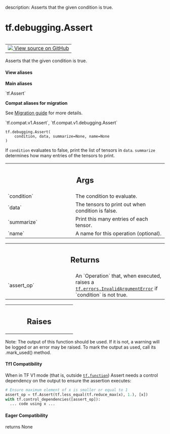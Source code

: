 description: Asserts that the given condition is true.

<div itemscope itemtype="http://developers.google.com/ReferenceObject">
<meta itemprop="name" content="tf.debugging.Assert" />
<meta itemprop="path" content="Stable" />
</div>

# tf.debugging.Assert

<!-- Insert buttons and diff -->

<table class="tfo-notebook-buttons tfo-api nocontent" align="left">
<td>
  <a target="_blank" href="https://github.com/tensorflow/tensorflow/blob/r2.4/tensorflow/python/ops/control_flow_ops.py#L114-L178">
    <img src="https://www.tensorflow.org/images/GitHub-Mark-32px.png" />
    View source on GitHub
  </a>
</td>
</table>



Asserts that the given condition is true.

<section class="expandable">
  <h4 class="showalways">View aliases</h4>
  <p>
<b>Main aliases</b>
<p>`tf.Assert`</p>

<b>Compat aliases for migration</b>
<p>See
<a href="https://www.tensorflow.org/guide/migrate">Migration guide</a> for
more details.</p>
<p>`tf.compat.v1.Assert`, `tf.compat.v1.debugging.Assert`</p>
</p>
</section>

<pre class="devsite-click-to-copy prettyprint lang-py tfo-signature-link">
<code>tf.debugging.Assert(
    condition, data, summarize=None, name=None
)
</code></pre>



<!-- Placeholder for "Used in" -->

If `condition` evaluates to false, print the list of tensors in `data`.
`summarize` determines how many entries of the tensors to print.

<!-- Tabular view -->
 <table class="responsive fixed orange">
<colgroup><col width="214px"><col></colgroup>
<tr><th colspan="2"><h2 class="add-link">Args</h2></th></tr>

<tr>
<td>
`condition`
</td>
<td>
The condition to evaluate.
</td>
</tr><tr>
<td>
`data`
</td>
<td>
The tensors to print out when condition is false.
</td>
</tr><tr>
<td>
`summarize`
</td>
<td>
Print this many entries of each tensor.
</td>
</tr><tr>
<td>
`name`
</td>
<td>
A name for this operation (optional).
</td>
</tr>
</table>



<!-- Tabular view -->
 <table class="responsive fixed orange">
<colgroup><col width="214px"><col></colgroup>
<tr><th colspan="2"><h2 class="add-link">Returns</h2></th></tr>

<tr>
<td>
`assert_op`
</td>
<td>
An `Operation` that, when executed, raises a
<a href="../../tf/errors/InvalidArgumentError.md"><code>tf.errors.InvalidArgumentError</code></a> if `condition` is not true.
</td>
</tr>
</table>



<!-- Tabular view -->
 <table class="responsive fixed orange">
<colgroup><col width="214px"><col></colgroup>
<tr><th colspan="2"><h2 class="add-link">Raises</h2></th></tr>


</table>


Note: The output of this function should be used. If it is not, a warning will be logged or an error may be raised. To mark the output as used, call its .mark_used() method.

#### Tf1 Compatibility
  When in TF V1 mode (that is, outside <a href="../../tf/function.md"><code>tf.function</code></a>) Assert needs a control
  dependency on the output to ensure the assertion executes:

```python
# Ensure maximum element of x is smaller or equal to 1
assert_op = tf.Assert(tf.less_equal(tf.reduce_max(x), 1.), [x])
with tf.control_dependencies([assert_op]):
  ... code using x ...
```




#### Eager Compatibility
returns None

